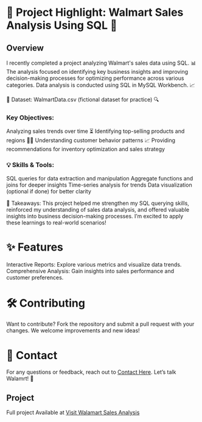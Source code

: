 # 🚀 Project Highlight: Walmart Sales Analysis Using SQL 🚀
## Overview


I recently completed a project analyzing Walmart's sales data using SQL. 📊 The analysis focused on identifying key business insights and improving decision-making processes for optimizing performance across various categories. Data analysis is conducted using SQL in MySQL Workbench. 📈

📁 Dataset: WalmartData.csv (fictional dataset for practice) 🔍 

### Key Objectives:

   Analyzing sales trends over time ⏳
   Identifying top-selling products and regions 🛒📍
   Understanding customer behavior patterns 📈
   Providing recommendations for inventory optimization and sales strategy

### 💡 Skills & Tools:

   SQL queries for data extraction and manipulation
   Aggregate functions and joins for deeper insights
   Time-series analysis for trends
   Data visualization (optional if done) for better clarity

💼 Takeaways: This project helped me strengthen my SQL querying skills, reinforced my understanding of sales data analysis, and offered valuable insights into business decision-making processes. I’m excited to apply these learnings to real-world scenarios!

# ✨ Features

   Interactive Reports: Explore various metrics and visualize data trends.<br>
   Comprehensive Analysis: Gain insights into sales performance and customer preferences.<br>

# 🛠️ Contributing

Want to contribute?  Fork the repository and submit a pull request with your changes. We welcome improvements and new ideas!

# 📧 Contact

For any questions or feedback, reach out to [Contact Here](uttamkumargupta000@gmail.com). Let’s talk Walamrt! 🍕

## Project

Full project Available at [Visit Walamart Sales Analysis](https://github.com/Uttamkumargupta000/Data_Analysts/tree/main/Walmart_Sales_Analysis)